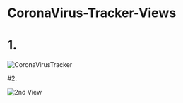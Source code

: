 # CoronaVirus-Tracker-Views

# 1.

![CoronaVirusTracker](https://user-images.githubusercontent.com/85085406/126094165-ccd281da-8285-46c9-99bc-6a318f5d36ec.PNG)


#2.

![2nd View](https://user-images.githubusercontent.com/85085406/126094251-18060c2a-6261-4962-8cb5-be46d48b2fe5.PNG)

